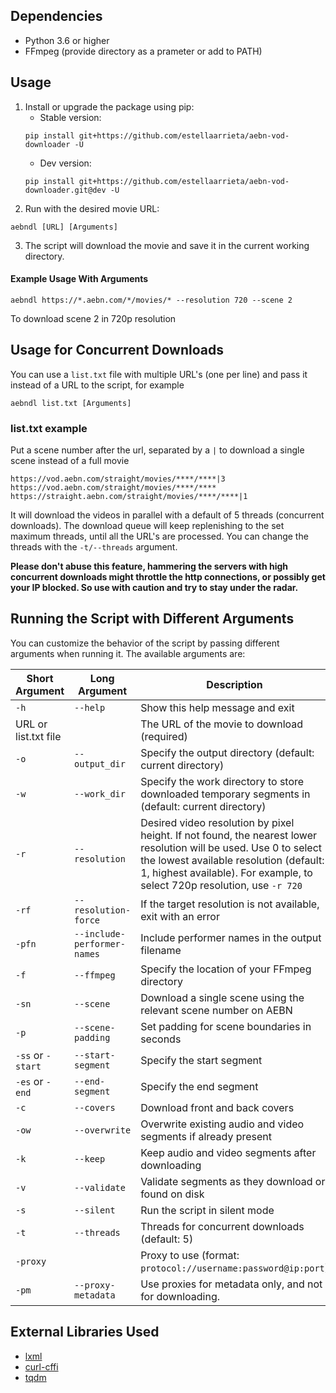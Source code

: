 ## Dependencies
- Python 3.6 or higher
- FFmpeg (provide directory as a prameter or add to PATH)

## Usage

1. Install or upgrade the package using pip:
   * Stable version:
    ```
    pip install git+https://github.com/estellaarrieta/aebn-vod-downloader -U
    ```
   * Dev version:
    ```
    pip install git+https://github.com/estellaarrieta/aebn-vod-downloader.git@dev -U
    ```
2. Run with the desired movie URL:
```
aebndl [URL] [Arguments]
```
3. The script will download the movie and save it in the current working directory.
#### Example Usage With Arguments
```
aebndl https://*.aebn.com/*/movies/* --resolution 720 --scene 2
```
To download scene 2 in 720p resolution

## Usage for Concurrent Downloads
You can use a `list.txt` file with multiple URL's (one per line) and pass it instead of a URL to the script, for example
```
aebndl list.txt [Arguments]
```
### list.txt example
Put a scene number after the url, separated by a `|` to download a single scene instead of a full movie
```
https://vod.aebn.com/straight/movies/****/****|3
https://vod.aebn.com/straight/movies/****/****
https://straight.aebn.com/straight/movies/****/****|1
```
It will download the videos in parallel with a default of 5 threads (concurrent downloads). The download queue will keep replenishing to the set maximum threads, until all the URL's are processed. You can change the threads with the `-t/--threads` argument.

**Please don't abuse this feature, hammering the servers with high concurrent downloads might throttle the http connections, or possibly get your IP blocked. So use with caution and try to stay under the radar.**

## Running the Script with Different Arguments

You can customize the behavior of the script by passing different arguments when running it. The available arguments are:

| Short Argument | Long Argument | Description |
| --- | --- | --- |
| `-h` | `--help` | Show this help message and exit |
| URL or list.txt file | | The URL of the movie to download (required) |
| `-o` | `--output_dir` | Specify the output directory (default: current directory) |
| `-w` | `--work_dir` | Specify the work directory to store downloaded temporary segments in (default: current directory)|
| `-r` | `--resolution` | Desired video resolution by pixel height. If not found, the nearest lower resolution will be used. Use 0 to select the lowest available resolution (default: 1, highest available). For example, to select 720p resolution, use `-r 720` |
| `-rf` | `--resolution-force` | If the target resolution is not available, exit with an error |
| `-pfn` | `--include-performer-names` | Include performer names in the output filename |
| `-f` | `--ffmpeg` | Specify the location of your FFmpeg directory |
| `-sn` | `--scene` | Download a single scene using the relevant scene number on AEBN |
| `-p` | `--scene-padding` | Set padding for scene boundaries in seconds |
| `-ss` or `-start` | `--start-segment` | Specify the start segment |
| `-es` or `-end` | `--end-segment` | Specify the end segment |
| `-c` | `--covers` | Download front and back covers |
| `-ow` | `--overwrite` | Overwrite existing audio and video segments if already present |
| `-k` | `--keep` | Keep audio and video segments after downloading |
| `-v` |`--validate`| Validate segments as they download or found on disk|
| `-s` | `--silent` | Run the script in silent mode |
| `-t` | `--threads` | Threads for concurrent downloads (default: 5) |
| `-proxy` | | Proxy to use (format: `protocol://username:password@ip:port`) |
| `-pm` | `--proxy-metadata` | Use proxies for metadata only, and not for downloading. |

## External Libraries Used
- [lxml](https://pypi.org/project/lxml/)
- [curl-cffi](https://pypi.org/project/curl-cffi/)
- [tqdm](https://pypi.org/project/tqdm/)

